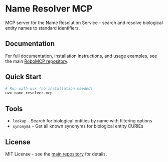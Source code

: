 # Name Resolver MCP

MCP server for the Name Resolution Service - search and resolve biological entity names to standard identifiers.

## Documentation

For full documentation, installation instructions, and usage examples, see the main [RoboMCP repository](https://github.com/cbizon/RoboMCP).

## Quick Start

```bash
# Run with uvx (no installation needed)
uvx name-resolver-mcp
```

## Tools

- `lookup` - Search for biological entities by name with filtering options
- `synonyms` - Get all known synonyms for biological entity CURIEs

## License

MIT License - see the [main repository](https://github.com/cbizon/RoboMCP) for details.
